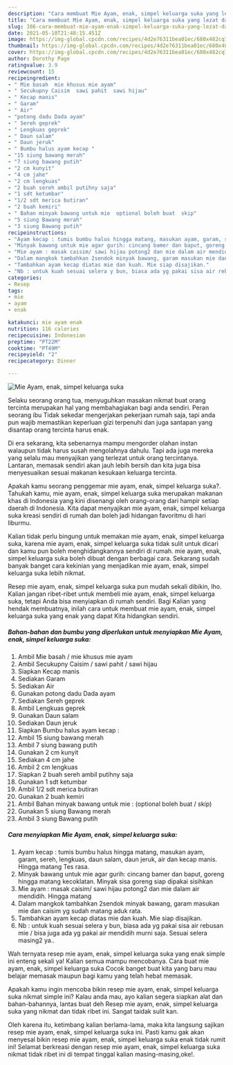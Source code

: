 ```yaml
---
description: "Cara membuat Mie Ayam, enak, simpel keluarga suka yang lezat dan Mudah Dibuat"
title: "Cara membuat Mie Ayam, enak, simpel keluarga suka yang lezat dan Mudah Dibuat"
slug: 386-cara-membuat-mie-ayam-enak-simpel-keluarga-suka-yang-lezat-dan-mudah-dibuat
date: 2021-05-10T21:48:15.451Z
image: https://img-global.cpcdn.com/recipes/4d2e76311bea01ec/680x482cq70/mie-ayam-enak-simpel-keluarga-suka-foto-resep-utama.jpg
thumbnail: https://img-global.cpcdn.com/recipes/4d2e76311bea01ec/680x482cq70/mie-ayam-enak-simpel-keluarga-suka-foto-resep-utama.jpg
cover: https://img-global.cpcdn.com/recipes/4d2e76311bea01ec/680x482cq70/mie-ayam-enak-simpel-keluarga-suka-foto-resep-utama.jpg
author: Dorothy Page
ratingvalue: 3.9
reviewcount: 15
recipeingredient:
- " Mie basah  mie khusus mie ayam"
- " Secukupny Caisim  sawi pahit  sawi hijau"
- " Kecap manis"
- " Garam"
- " Air"
- "potong dadu Dada ayam"
- " Sereh geprek"
- " Lengkuas geprek"
- " Daun salam"
- " Daun jeruk"
- " Bumbu halus ayam kecap "
- "15 siung bawang merah"
- "7 siung bawang putih"
- "2 cm kunyit"
- "4 cm jahe"
- "2 cm lengkuas"
- "2 buah sereh ambil putihny saja"
- "1 sdt ketumbar"
- "1/2 sdt merica butiran"
- "2 buah kemiri"
- " Bahan minyak bawang untuk mie  optional boleh buat  skip"
- "5 siung Bawang merah"
- "3 siung Bawang putih"
recipeinstructions:
- "Ayam kecap : tumis bumbu halus hingga matang, masukan ayam, garam, sereh, lengkuas, daun salam, daun jeruk, air dan kecap manis. Hingga matang Tes rasa."
- "Minyak bawang untuk mie agar gurih: cincang bamer dan baput, goreng hingga matang kecoklatan. Minyak sisa goreng siap dipakai sisihkan"
- "Mie ayam : masak caisim/ sawi hijau potong2 dan mie dalam air mendidih. Hingga matang"
- "Dalam mangkok tambahkan 2sendok minyak bawang, garam masukan mie dan caisim yg sudah matang aduk rata."
- "Tambahkan ayam kecap diatas mie dan kuah. Mie siap disajikan."
- "Nb : untuk kuah sesuai selera y bun, biasa ada yg pakai sisa air rebusan mie / bisa juga ada yg pakai air mendidih murni saja. Sesuai selera masing2 ya.."
categories:
- Resep
tags:
- mie
- ayam
- enak

katakunci: mie ayam enak 
nutrition: 116 calories
recipecuisine: Indonesian
preptime: "PT22M"
cooktime: "PT49M"
recipeyield: "2"
recipecategory: Dinner

---
```



![Mie Ayam, enak, simpel keluarga suka](https://img-global.cpcdn.com/recipes/4d2e76311bea01ec/680x482cq70/mie-ayam-enak-simpel-keluarga-suka-foto-resep-utama.jpg)

Selaku seorang orang tua, menyuguhkan masakan nikmat buat orang tercinta merupakan hal yang membahagiakan bagi anda sendiri. Peran seorang ibu Tidak sekedar mengerjakan pekerjaan rumah saja, tapi anda pun wajib memastikan keperluan gizi terpenuhi dan juga santapan yang disantap orang tercinta harus enak.

Di era  sekarang, kita sebenarnya mampu mengorder olahan instan walaupun tidak harus susah mengolahnya dahulu. Tapi ada juga mereka yang selalu mau menyajikan yang terlezat untuk orang tercintanya. Lantaran, memasak sendiri akan jauh lebih bersih dan kita juga bisa menyesuaikan sesuai makanan kesukaan keluarga tercinta. 



Apakah kamu seorang penggemar mie ayam, enak, simpel keluarga suka?. Tahukah kamu, mie ayam, enak, simpel keluarga suka merupakan makanan khas di Indonesia yang kini disenangi oleh orang-orang dari hampir setiap daerah di Indonesia. Kita dapat menyajikan mie ayam, enak, simpel keluarga suka kreasi sendiri di rumah dan boleh jadi hidangan favoritmu di hari liburmu.

Kalian tidak perlu bingung untuk memakan mie ayam, enak, simpel keluarga suka, karena mie ayam, enak, simpel keluarga suka tidak sulit untuk dicari dan kamu pun boleh menghidangkannya sendiri di rumah. mie ayam, enak, simpel keluarga suka boleh dibuat dengan berbagai cara. Sekarang sudah banyak banget cara kekinian yang menjadikan mie ayam, enak, simpel keluarga suka lebih nikmat.

Resep mie ayam, enak, simpel keluarga suka pun mudah sekali dibikin, lho. Kalian jangan ribet-ribet untuk membeli mie ayam, enak, simpel keluarga suka, tetapi Anda bisa menyiapkan di rumah sendiri. Bagi Kalian yang hendak membuatnya, inilah cara untuk membuat mie ayam, enak, simpel keluarga suka yang enak yang dapat Kita hidangkan sendiri.

<!--inarticleads1-->

##### Bahan-bahan dan bumbu yang diperlukan untuk menyiapkan Mie Ayam, enak, simpel keluarga suka:

1. Ambil  Mie basah / mie khusus mie ayam
1. Ambil  Secukupny Caisim / sawi pahit / sawi hijau
1. Siapkan  Kecap manis
1. Sediakan  Garam
1. Sediakan  Air
1. Gunakan potong dadu Dada ayam
1. Sediakan  Sereh geprek
1. Ambil  Lengkuas geprek
1. Gunakan  Daun salam
1. Sediakan  Daun jeruk
1. Siapkan  Bumbu halus ayam kecap :
1. Ambil 15 siung bawang merah
1. Ambil 7 siung bawang putih
1. Gunakan 2 cm kunyit
1. Sediakan 4 cm jahe
1. Ambil 2 cm lengkuas
1. Siapkan 2 buah sereh ambil putihny saja
1. Gunakan 1 sdt ketumbar
1. Ambil 1/2 sdt merica butiran
1. Gunakan 2 buah kemiri
1. Ambil  Bahan minyak bawang untuk mie : (optional boleh buat / skip)
1. Gunakan 5 siung Bawang merah
1. Ambil 3 siung Bawang putih




<!--inarticleads2-->

##### Cara menyiapkan Mie Ayam, enak, simpel keluarga suka:

1. Ayam kecap : tumis bumbu halus hingga matang, masukan ayam, garam, sereh, lengkuas, daun salam, daun jeruk, air dan kecap manis. Hingga matang Tes rasa.
1. Minyak bawang untuk mie agar gurih: cincang bamer dan baput, goreng hingga matang kecoklatan. Minyak sisa goreng siap dipakai sisihkan
1. Mie ayam : masak caisim/ sawi hijau potong2 dan mie dalam air mendidih. Hingga matang
1. Dalam mangkok tambahkan 2sendok minyak bawang, garam masukan mie dan caisim yg sudah matang aduk rata.
1. Tambahkan ayam kecap diatas mie dan kuah. Mie siap disajikan.
1. Nb : untuk kuah sesuai selera y bun, biasa ada yg pakai sisa air rebusan mie / bisa juga ada yg pakai air mendidih murni saja. Sesuai selera masing2 ya..




Wah ternyata resep mie ayam, enak, simpel keluarga suka yang enak simple ini enteng sekali ya! Kalian semua mampu mencobanya. Cara buat mie ayam, enak, simpel keluarga suka Cocok banget buat kita yang baru mau belajar memasak maupun bagi kamu yang telah hebat memasak.

Apakah kamu ingin mencoba bikin resep mie ayam, enak, simpel keluarga suka nikmat simple ini? Kalau anda mau, ayo kalian segera siapkan alat dan bahan-bahannya, lantas buat deh Resep mie ayam, enak, simpel keluarga suka yang nikmat dan tidak ribet ini. Sangat taidak sulit kan. 

Oleh karena itu, ketimbang kalian berlama-lama, maka kita langsung sajikan resep mie ayam, enak, simpel keluarga suka ini. Pasti kamu gak akan menyesal bikin resep mie ayam, enak, simpel keluarga suka enak tidak rumit ini! Selamat berkreasi dengan resep mie ayam, enak, simpel keluarga suka nikmat tidak ribet ini di tempat tinggal kalian masing-masing,oke!.


